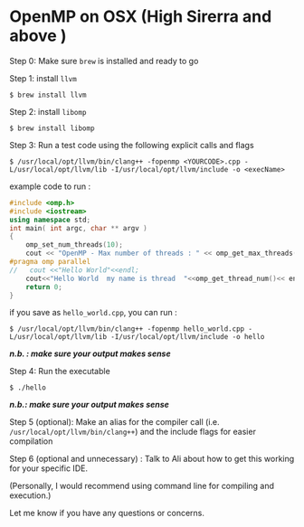 # OpenMP on OSX (High Sirerra and above )

Step 0: Make sure `brew` is installed and ready to go

Step 1: install `llvm` 

`$ brew install llvm`

Step 2: install `libomp`

`$ brew install libomp`

Step 3: Run a test code using the following explicit calls and flags

`$ /usr/local/opt/llvm/bin/clang++ -fopenmp <YOURCODE>.cpp -L/usr/local/opt/llvm/lib -I/usr/local/opt/llvm/include -o <execName> `

example code to run :
```` C++
#include <omp.h>
#include <iostream>
using namespace std;
int main( int argc, char ** argv )
{
    omp_set_num_threads(10);
    cout << "OpenMP - Max number of threads : " << omp_get_max_threads() << endl;
#pragma omp parallel
//   cout <<"Hello World"<<endl;
    cout<<"Hello World  my name is thread  "<<omp_get_thread_num()<< endl;
    return 0;
}
````
if you save as `hello_world.cpp`, you can run :

`$ /usr/local/opt/llvm/bin/clang++ -fopenmp hello_world.cpp -L/usr/local/opt/llvm/lib -I/usr/local/opt/llvm/include -o hello`

***n.b. : make sure your output makes sense*** 

Step 4: Run the executable

`$ ./hello`

***n.b.: make sure your output makes sense*** 

Step 5 (optional): Make an alias for the compiler call (i.e. `/usr/local/opt/llvm/bin/clang++`) and the include flags for easier compilation

Step 6 (optional and unnecessary) : Talk to Ali about how to get this working for your specific IDE. 

(Personally, I would recommend using command line for compiling and execution.) 

Let me know if you have any questions or concerns. 


